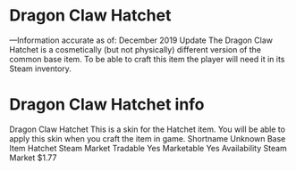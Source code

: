 # Dragon Claw Hatchet

—Information accurate as of: December 2019 Update
The Dragon Claw Hatchet is a cosmetically (but not physically) different version of the common base item. To be able to craft this item the player will need it in its Steam inventory.
# Dragon Claw Hatchet info

Dragon Claw Hatchet
This is a skin for the Hatchet item. You will be able to apply this skin when you craft the item in game.
Shortname
Unknown
Base Item
Hatchet
Steam Market
Tradable
Yes
Marketable
Yes
Availability
Steam Market
$1.77
